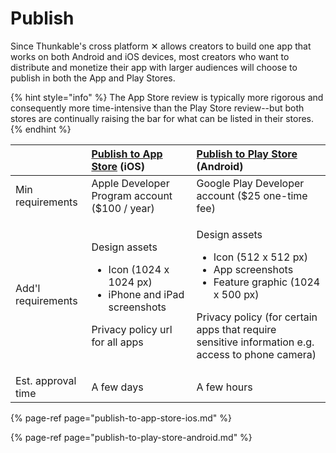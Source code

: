 # Publish

Since Thunkable's cross platform ✕ allows creators to build one app that works on both Android and iOS devices, most creators who want to distribute and monetize their app with larger audiences will choose to publish in both the App and Play Stores.

{% hint style="info" %}
The App Store review is typically more rigorous and consequently more time-intensive than the Play Store review--but both stores are continually raising the bar for what can be listed in their stores.
{% endhint %}

<table>
  <thead>
    <tr>
      <th style="text-align:left"></th>
      <th style="text-align:left"><a href="publish-to-app-store-ios.md">Publish to App Store</a> (iOS)</th>
      <th
      style="text-align:left"><a href="publish-to-play-store-android.md">Publish to Play Store</a> (Android)</th>
    </tr>
  </thead>
  <tbody>
    <tr>
      <td style="text-align:left">Min requirements</td>
      <td style="text-align:left">Apple Developer Program account ($100 / year)</td>
      <td style="text-align:left">Google Play Developer account ($25 one-time fee)</td>
    </tr>
    <tr>
      <td style="text-align:left">Add&apos;l requirements</td>
      <td style="text-align:left">
        <p>Design assets</p>
        <ul>
          <li>Icon (1024 x 1024 px)</li>
          <li>iPhone and iPad screenshots</li>
        </ul>
        <p>Privacy policy url for all apps</p>
      </td>
      <td style="text-align:left">
        <p>Design assets</p>
        <ul>
          <li>Icon (512 x 512 px)</li>
          <li>App screenshots</li>
          <li>Feature graphic (1024 x 500 px)</li>
        </ul>
        <p>Privacy policy (for certain apps that require sensitive information e.g.
          access to phone camera)</p>
      </td>
    </tr>
    <tr>
      <td style="text-align:left">Est. approval time</td>
      <td style="text-align:left">A few days</td>
      <td style="text-align:left">A few hours</td>
    </tr>
  </tbody>
</table>{% page-ref page="publish-to-app-store-ios.md" %}

{% page-ref page="publish-to-play-store-android.md" %}


